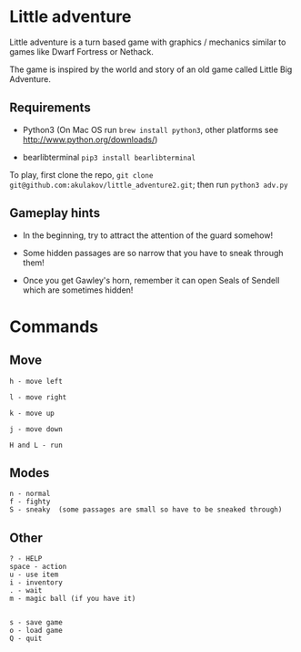 # Little adventure

Little adventure is a turn based game with graphics / mechanics similar to games like Dwarf Fortress or Nethack.

The game is inspired by the world and story of an old game called Little Big Adventure.

Requirements
---

- Python3  (On Mac OS run `brew install python3`, other platforms see http://www.python.org/downloads/)

- bearlibterminal
    `pip3 install bearlibterminal`

To play, first clone the repo, `git clone git@github.com:akulakov/little_adventure2.git`; then run `python3 adv.py`

## Gameplay hints

 - In the beginning, try to attract the attention of the guard somehow!

 - Some hidden passages are so narrow that you have to sneak through them!

 - Once you get Gawley's horn, remember it can open Seals of Sendell which are sometimes hidden!

# Commands

## Move

    h - move left

    l - move right

    k - move up

    j - move down

    H and L - run

## Modes

    n - normal
    f - fighty
    S - sneaky  (some passages are small so have to be sneaked through)


## Other

    ? - HELP
    space - action
    u - use item
    i - inventory
    . - wait
    m - magic ball (if you have it)


    s - save game
    o - load game
    Q - quit
